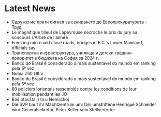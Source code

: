 # Latest News
-  Сдружение прати сигнал за санирането до Европрокуратурата - Труд
-  Le magnifique tilleul de Lapeyrouse décroche le prix du jury au concours L'Arbre de l'année
-  Freezing rain could close roads, bridges in B.C.'s Lower Mainland, officials say
-  Транспортна инфраструктура, училища и детски градини - приоритет в бюджета на София за 2024 г.
-  Banco do Brasil é considerado o mais sustentável do mundo em ranking pela 5ª vez
-  Nubia Z60 Ultra
-  Banco do Brasil é considerado o mais sustentável do mundo em ranking pela 5ª vez
-  80 policiers lorientais rassemblés contre les conditions de leur mobilisation pendant les JO
-  Boš otpušta, i to u Nemačkoj
-  Die SVP baut ihr Machtzentrum um: Der umstrittene Henrique Schneider wird Generalsekretär, Peter Keller sein Stellvertreter
